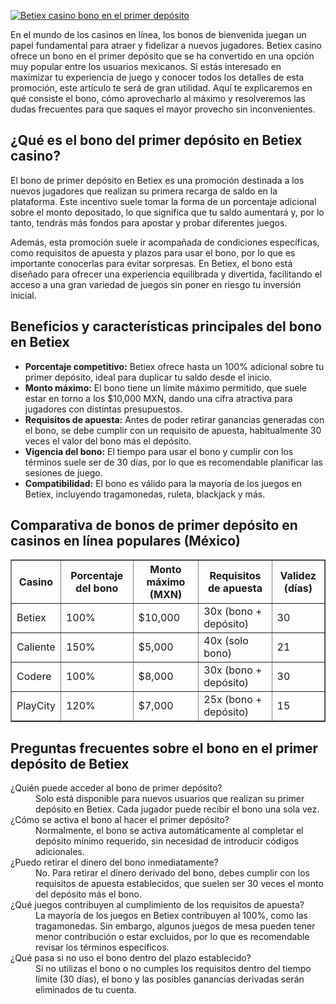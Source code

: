 [![Betiex casino bono en el primer depósito](https://123-caf.pages.dev/gitsignup.png)](https://vrmoo.ru/Bt82HjjY)

<p>En el mundo de los casinos en línea, los bonos de bienvenida juegan un papel fundamental para atraer y fidelizar a nuevos jugadores. Betiex casino ofrece un bono en el primer depósito que se ha convertido en una opción muy popular entre los usuarios mexicanos. Si estás interesado en maximizar tu experiencia de juego y conocer todos los detalles de esta promoción, este artículo te será de gran utilidad. Aquí te explicaremos en qué consiste el bono, cómo aprovecharlo al máximo y resolveremos las dudas frecuentes para que saques el mayor provecho sin inconvenientes.</p>  <h2>¿Qué es el bono del primer depósito en Betiex casino?</h2> <p>El bono de primer depósito en Betiex es una promoción destinada a los nuevos jugadores que realizan su primera recarga de saldo en la plataforma. Este incentivo suele tomar la forma de un porcentaje adicional sobre el monto depositado, lo que significa que tu saldo aumentará y, por lo tanto, tendrás más fondos para apostar y probar diferentes juegos.</p> <p>Además, esta promoción suele ir acompañada de condiciones específicas, como requisitos de apuesta y plazos para usar el bono, por lo que es importante conocerlas para evitar sorpresas. En Betiex, el bono está diseñado para ofrecer una experiencia equilibrada y divertida, facilitando el acceso a una gran variedad de juegos sin poner en riesgo tu inversión inicial.</p>  <h2>Beneficios y características principales del bono en Betiex</h2> <ul>   <li><strong>Porcentaje competitivo:</strong> Betiex ofrece hasta un 100% adicional sobre tu primer depósito, ideal para duplicar tu saldo desde el inicio.</li>   <li><strong>Monto máximo:</strong> El bono tiene un límite máximo permitido, que suele estar en torno a los $10,000 MXN, dando una cifra atractiva para jugadores con distintas presupuestos.</li>   <li><strong>Requisitos de apuesta:</strong> Antes de poder retirar ganancias generadas con el bono, se debe cumplir con un requisito de apuesta, habitualmente 30 veces el valor del bono más el depósito.</li>   <li><strong>Vigencia del bono:</strong> El tiempo para usar el bono y cumplir con los términos suele ser de 30 días, por lo que es recomendable planificar las sesiones de juego.</li>   <li><strong>Compatibilidad:</strong> El bono es válido para la mayoría de los juegos en Betiex, incluyendo tragamonedas, ruleta, blackjack y más.</li> </ul>  <h2>Comparativa de bonos de primer depósito en casinos en línea populares (México)</h2> <table border="1" cellspacing="0" cellpadding="5" style="border-collapse: collapse; width: 100%;">   <thead>     <tr>       <th>Casino</th>       <th>Porcentaje del bono</th>       <th>Monto máximo (MXN)</th>       <th>Requisitos de apuesta</th>       <th>Validez (días)</th>     </tr>   </thead>   <tbody>     <tr>       <td>Betiex</td>       <td>100%</td>       <td>$10,000</td>       <td>30x (bono + depósito)</td>       <td>30</td>     </tr>     <tr>       <td>Caliente</td>       <td>150%</td>       <td>$5,000</td>       <td>40x (solo bono)</td>       <td>21</td>     </tr>     <tr>       <td>Codere</td>       <td>100%</td>       <td>$8,000</td>       <td>30x (bono + depósito)</td>       <td>30</td>     </tr>     <tr>       <td>PlayCity</td>       <td>120%</td>       <td>$7,000</td>       <td>25x (bono + depósito)</td>       <td>15</td>     </tr>   </tbody> </table>  <h2>Preguntas frecuentes sobre el bono en el primer depósito de Betiex</h2> <dl>   <dt>¿Quién puede acceder al bono de primer depósito?</dt>   <dd>Solo está disponible para nuevos usuarios que realizan su primer depósito en Betiex. Cada jugador puede recibir el bono una sola vez.</dd>    <dt>¿Cómo se activa el bono al hacer el primer depósito?</dt>   <dd>Normalmente, el bono se activa automáticamente al completar el depósito mínimo requerido, sin necesidad de introducir códigos adicionales.</dd>    <dt>¿Puedo retirar el dinero del bono inmediatamente?</dt>   <dd>No. Para retirar el dinero derivado del bono, debes cumplir con los requisitos de apuesta establecidos, que suelen ser 30 veces el monto del depósito más el bono.</dd>    <dt>¿Qué juegos contribuyen al cumplimiento de los requisitos de apuesta?</dt>   <dd>La mayoría de los juegos en Betiex contribuyen al 100%, como las tragamonedas. Sin embargo, algunos juegos de mesa pueden tener menor contribución o estar excluidos, por lo que es recomendable revisar los términos específicos.</dd>    <dt>¿Qué pasa si no uso el bono dentro del plazo establecido?</dt>   <dd>Si no utilizas el bono o no cumples los requisitos dentro del tiempo límite (30 días), el bono y las posibles ganancias derivadas serán eliminados de tu cuenta.</dd> </dl>